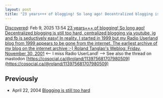 ```yaml
---
layout: post
title: "23 years+++ of blogging! So long ago! Decentralized blogging is still too hard, centralized blogging via youtube, ig and fb is seductively easy! In reality, I started in 1999 but my Radio Userland blog from 1999 appears to be gone from the internet. The earliest archive of my blog on the internet archive :-) Roland Tanglao's Weblog: Friday, November 30, 2001"
---
```

[Discovered](http://rolandtanglao.com/2020/07/29/p1-blogthis-checkvist-list-links-to-blog/): Feb 9, 2025 13:54 [23 years+++ of blogging! So long ago! Decentralized blogging is still too hard, centralized blogging via youtube, ig and fb is seductively easy! In reality, I started in 1999 but my Radio Userland blog from 1999 appears to be gone from the internet. The earliest archive of my blog on the internet archive :-) Roland Tanglao's Weblog: Friday, November 30, 2001](https://web.archive.org/web/20021220150859/http://www.rolandtanglao.com/2001/11/30.html) <-- I miss Radio UserLand! --> See also the thread on mastodon [https://cosocial.ca/@roland/113975681707980509](https://cosocial.ca/@roland/113975681707980509)

## Previously
* April 22, 2004  [Blogging is still too hard](http://rolandtanglao.com/2004/04/22/blogging-is-still-too-hard/)
